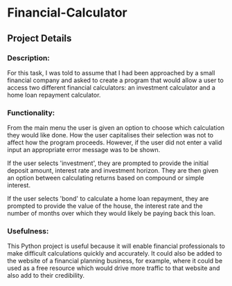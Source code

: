 # Financial-Calculator

## Project Details

### Description:
For this task, I was told to assume that I had been approached by a small financial company and asked to create a program that would allow a user to access two different financial calculators: an investment calculator and a home loan repayment calculator.

### Functionality:
From the main menu the user is given an option to choose which calculation they would like done. How the user capitalises their selection was not to affect how the
program proceeds. However, if the user did not enter a valid input an appropriate error message was to be shown.

If the user selects 'investment', they are prompted to provide the initial deposit amount, interest rate and investment horizon. They are then given an option between calculating returns based on compound or simple interest.

If the user selects 'bond' to calculate a home loan repayment, they are prompted to provide the value of the house, the interest rate and the number of months over which they would likely be paying back this loan.

### Usefulness:
This Python project is useful because it will enable financial professionals to make difficult calculations quickly and accurately. It could also be added to the website of a financial planning business, for example, where it could be used as a free resource which would drive more traffic to that website and also add to their credibility.


